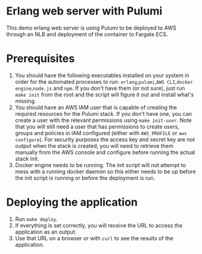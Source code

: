 # Erlang web server with Pulumi 

This demo erlang web server is using Pulumi to be deployed to AWS through an NLB and deployment of the container to Fargate ECS. 

# Prerequisites 
1. You should have the following executables installed on your system in order for the automated processes to run: `erlang`,`pulumi`,`AWS CLI`,`docker engine`,`node.js` and `npm`.  If you don't have them (or not sure), just run `make init` from the root and the script will figure it out and install what's missing. 
1. You should have an AWS IAM user that is capable of creating the required resources for the Pulumi stack. If you don't have one, you can create a user with the relevant permissions using `make init-user`.  Note that you will still need a user that has permissions to create users, groups and policies in IAM configured (either with `AWS_PROFILE` or `aws configure`).  For security purposes the access key and secret key are not output when the stack is created, you will need to retrieve them manually from the AWS console and configure before running the actual stack init. 
1. Docker engine needs to be running.  The init script will not attempt to mess with a running docker daemon so this either needs to be up before the init script is running or before the deployment is run.

# Deploying the application
1. Run `make deploy`.
1. If everything is set correctly, you will receive the URL to access the application as an output. 
1. Use that URL on a browser or with `curl` to see the results of the application. 
